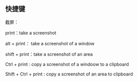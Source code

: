 ## 快捷键

截屏：

print：take a screenshot

alt + print： take a screenshot of a window

shift + print：take a screenshot of an area

Ctrl + print : copy a screenshot of a windoow to a clipboard

Shift + Ctrl + print : copy a screenshot of an area to clipboard




